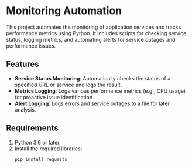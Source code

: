 # Monitoring Automation

This project automates the monitoring of application services and tracks performance metrics using Python. It includes scripts for checking service status, logging metrics, and automating alerts for service outages and performance issues.

## Features
- **Service Status Monitoring**: Automatically checks the status of a specified URL or service and logs the result.
- **Metrics Logging**: Logs various performance metrics (e.g., CPU usage) for proactive issue identification.
- **Alert Logging**: Logs errors and service outages to a file for later analysis.

## Requirements
1. Python 3.6 or later.
2. Install the required libraries:
   ```bash
   pip install requests
